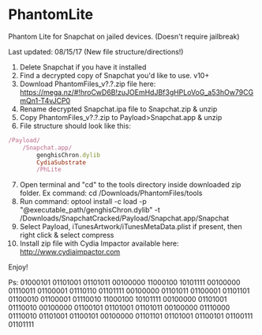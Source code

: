 # PhantomLite
Phantom Lite for Snapchat on jailed devices. (Doesn't require jailbreak)

Last updated: 08/15/17 (New file structure/directions!)

1. Delete Snapchat if you have it installed
2. Find a decrypted copy of Snapchat you'd like to use. v10+
3. Download PhantomFiles_v?.?.zip file here: https://mega.nz/#!hroCwD6B!zuJOEmHdJBf3gHPLoVoG_a53hOw79CGmQn1-T4vJCP0
4. Rename decrypted Snapchat.ipa file to Snapchat.zip & unzip
5. Copy PhantomFiles_v?.?.zip to Payload>Snapchat.app & unzip
6. File structure should look like this:
```ruby
/Payload/
	/Snapchat.app/
		genghisChron.dylib
		CydiaSubstrate
		/PhLite
```
7. Open terminal and "cd" to the tools directory inside downloaded zip folder. Ex command: cd /Downloads/PhantomFiles/tools 
8. Run command: optool install -c load -p "@executable_path/genghisChron.dylib" -t /Downloads/SnapchatCracked/Payload/Snapchat.app/Snapchat
9. Select Payload, iTunesArtwork/iTunesMetaData.plist if present, then right click & select compress
10. Install zip file with Cydia Impactor available here: http://www.cydiaimpactor.com

Enjoy!

Ps: 01000101 01101001 01101011 00100000 11000100 10101111 00100000 01110011 01100001 01110110 01101111 00100000 01101011 01100001 01101101 01100010 01100001 01110010 11000100 10101111 00100000 01101001 01110010 00100000 01100101 01101001 01101011 00100000 01110000 01110010 01101001 01100101 00100000 01101101 01101001 01100101 01100111 01101111
